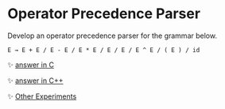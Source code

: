 # Operator Precedence Parser
Develop an operator precedence parser for the grammar below.
````
E → E + E / E - E / E * E / E / E / E ^ E / ( E ) / id
````

	
:sparkles: [answer in C](answer.c)

:sparkles: [answer in C++](answer.cpp)

:sparkles: [Other Experiments](../README.md)